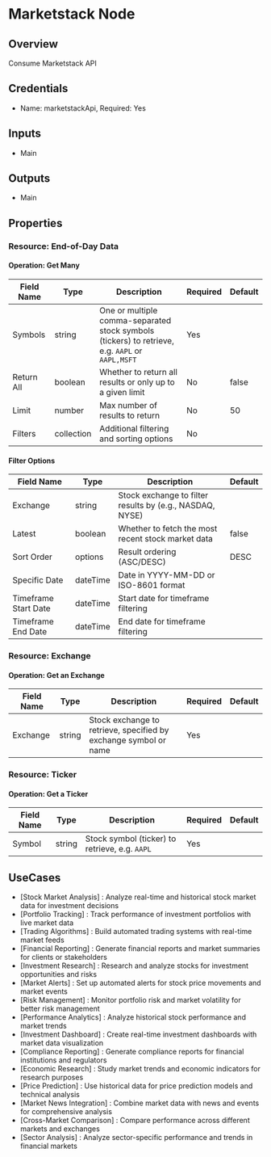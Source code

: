 # Marketstack Node

## Overview

Consume Marketstack API

## Credentials

- Name: marketstackApi, Required: Yes

## Inputs

- Main

## Outputs

- Main

## Properties

### Resource: End-of-Day Data

#### Operation: Get Many

| Field Name | Type | Description | Required | Default |
|---|---|---|---|---|
| Symbols | string | One or multiple comma-separated stock symbols (tickers) to retrieve, e.g. <code>AAPL</code> or <code>AAPL,MSFT</code> | Yes |  |
| Return All | boolean | Whether to return all results or only up to a given limit | No | false |
| Limit | number | Max number of results to return | No | 50 |
| Filters | collection | Additional filtering and sorting options | No |  |

#### Filter Options
| Field Name | Type | Description | Default |
|---|---|---|---|
| Exchange | string | Stock exchange to filter results by (e.g., NASDAQ, NYSE) |  |
| Latest | boolean | Whether to fetch the most recent stock market data | false |
| Sort Order | options | Result ordering (ASC/DESC) | DESC |
| Specific Date | dateTime | Date in YYYY-MM-DD or ISO-8601 format |  |
| Timeframe Start Date | dateTime | Start date for timeframe filtering |  |
| Timeframe End Date | dateTime | End date for timeframe filtering |  |

### Resource: Exchange

#### Operation: Get an Exchange

| Field Name | Type | Description | Required | Default |
|---|---|---|---|---|
| Exchange | string | Stock exchange to retrieve, specified by exchange symbol or name | Yes |  |

### Resource: Ticker

#### Operation: Get a Ticker

| Field Name | Type | Description | Required | Default |
|---|---|---|---|---|
| Symbol | string | Stock symbol (ticker) to retrieve, e.g. <code>AAPL</code> | Yes |  |

## UseCases

- [Stock Market Analysis] : Analyze real-time and historical stock market data for investment decisions
- [Portfolio Tracking] : Track performance of investment portfolios with live market data
- [Trading Algorithms] : Build automated trading systems with real-time market feeds
- [Financial Reporting] : Generate financial reports and market summaries for clients or stakeholders
- [Investment Research] : Research and analyze stocks for investment opportunities and risks
- [Market Alerts] : Set up automated alerts for stock price movements and market events
- [Risk Management] : Monitor portfolio risk and market volatility for better risk management
- [Performance Analytics] : Analyze historical stock performance and market trends
- [Investment Dashboard] : Create real-time investment dashboards with market data visualization
- [Compliance Reporting] : Generate compliance reports for financial institutions and regulators
- [Economic Research] : Study market trends and economic indicators for research purposes
- [Price Prediction] : Use historical data for price prediction models and technical analysis
- [Market News Integration] : Combine market data with news and events for comprehensive analysis
- [Cross-Market Comparison] : Compare performance across different markets and exchanges
- [Sector Analysis] : Analyze sector-specific performance and trends in financial markets

